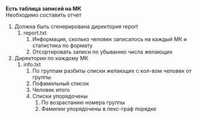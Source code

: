 **Есть таблица записей на МК**   
Необходимо составить отчет   
1. Должна быть сгенерирована директория report
    1. report.txt
        1. Информация, сколько человек записалось на каждый МК и статистика по формату
        2. Отсортировать записи по убыванию числа желающих
2. Директории по каждому МК
    1. info.txt
        1. По группам разбиты списки желающих с кол-вом человек от группы
        2. Пофамильный список
        3. Человек итого
        4. Списки упорядочены
            1. По возрастанию номера группы
            2. Фамилии упорядочены в лекс-граф порядке
